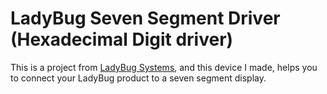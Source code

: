 # LadyBug Seven Segment Driver (Hexadecimal Digit driver)

This is a project from [LadyBug Systems](http://ladybugsystems.ir), and this device I made, helps you to connect your LadyBug product to a seven segment display. 
